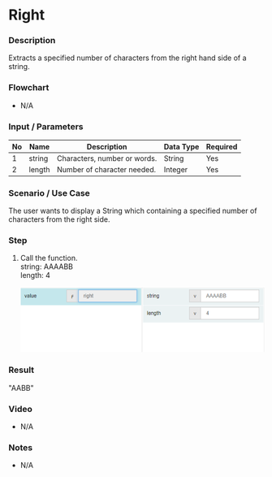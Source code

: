 ﻿# Right

### Description

Extracts a specified number of characters from the right hand side of a string.

### Flowchart

- N/A 

### Input / Parameters

| No | Name | Description | Data Type | Required |
| ------ | ------ | ------ |------ | ------ |
| 1 | string | Characters, number or words. | String | Yes  |
| 2 | length | Number of character needed. | Integer | Yes |

### Scenario / Use Case

The user wants to display a String which containing a specified number of characters from the right side.</br>

### Step

1. Call the function.<br>
    string: AAAABB<br />
    length: 4<br />

   ![](../../../../document/function/String/right/right-step-1.png?raw=true)

### Result

"AABB"

### Video

- N/A

<!--[![Video](http://i.imgur.com/Ot5DWAW.png)](https://youtu.be/StTqXEQ2l-Y?t=35s)-->

### Notes

- N/A